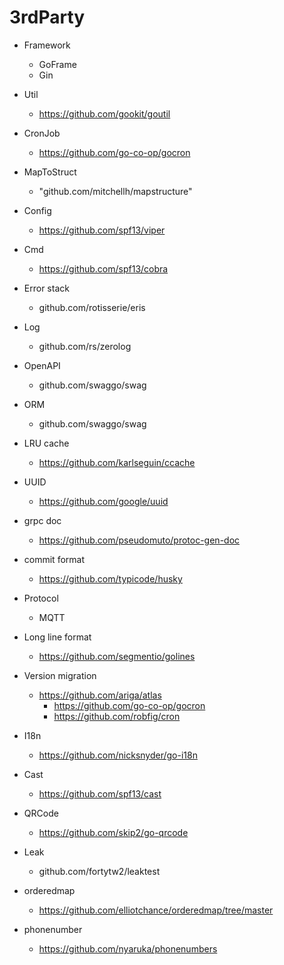 # 3rdParty

- Framework
  - GoFrame
  - Gin

- Util
  - https://github.com/gookit/goutil

- CronJob
  - https://github.com/go-co-op/gocron

- MapToStruct
  - "github.com/mitchellh/mapstructure"

- Config
  - https://github.com/spf13/viper

- Cmd
  - https://github.com/spf13/cobra

- Error stack
  - github.com/rotisserie/eris

- Log
  - github.com/rs/zerolog

- OpenAPI 
  - github.com/swaggo/swag

- ORM
  - github.com/swaggo/swag

- LRU cache
  - https://github.com/karlseguin/ccache

- UUID
  - https://github.com/google/uuid

- grpc doc
  - https://github.com/pseudomuto/protoc-gen-doc

- commit format
  - https://github.com/typicode/husky
  
- Protocol
  - MQTT
- Long line format
  - https://github.com/segmentio/golines
- Version migration
  - https://github.com/ariga/atlas
    - https://github.com/go-co-op/gocron
    - https://github.com/robfig/cron

- I18n
  - https://github.com/nicksnyder/go-i18n

- Cast
  - https://github.com/spf13/cast
- QRCode
  - https://github.com/skip2/go-qrcode

- Leak
  - github.com/fortytw2/leaktest
- orderedmap
  - https://github.com/elliotchance/orderedmap/tree/master
- phonenumber
  - https://github.com/nyaruka/phonenumbers